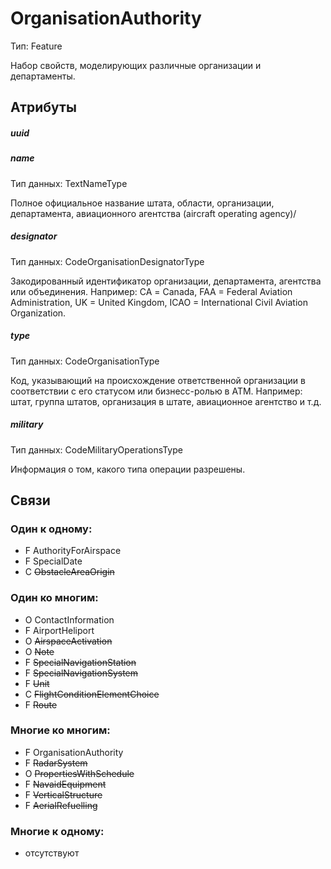 OrganisationAuthority
====
Тип: Feature

Набор свойств, моделирующих различные организации и департаменты.

## Атрибуты

##### uuid

##### name
Тип данных: TextNameType

Полное официальное название штата, области, организации, департамента, авиационного агентства (aircraft operating agency)/

##### designator
Тип данных: CodeOrganisationDesignatorType

Закодированный идентификатор организации, департамента, агентства или объединения.
Например: СА = Canada, FAA = Federal Aviation Administration, UK = United Kingdom, ICAO = International Civil Aviation Organization.

##### type
Тип данных: CodeOrganisationType

Код, указывающий на происхождение ответственной организации в соответствии с его статусом или бизнесс-ролью в ATM.
Например: штат, группа штатов, организация в штате, авиационное агентство и т.д.

##### military
Тип данных: CodeMilitaryOperationsType

Информация о том, какого типа операции разрешены.

## Связи

### Один к одному:

- F AuthorityForAirspace
- F SpecialDate
- C ~~ObstacleAreaOrigin~~


### Один ко многим:

- O ContactInformation
- F AirportHeliport
- O ~~AirspaceActivation~~
- O ~~Note~~
- F ~~SpecialNavigationStation~~
- F ~~SpecialNavigationSystem~~
- F ~~Unit~~
- C ~~FlightConditionElementChoice~~
- F ~~Route~~


### Многие ко многим:

- F OrganisationAuthority
- F ~~RadarSystem~~
- O ~~PropertiesWithSchedule~~
- F ~~NavaidEquipment~~
- F ~~VerticalStructure~~
- F ~~AerialRefuelling~~

### Многие к одному:

- отсутствуют
